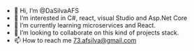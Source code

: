 - 👋 Hi, I’m @DaSilvaAFS
- 👀 I’m interested in C#, react, visual Studio and Asp.Net Core
- 🌱 I’m currently learning microservices and React.
- 💞️ I’m looking to collaborate on this kind of projects stack.
- 📫 How to reach me 73.afsilva@gmail.com

<!---
DaSilvaAFS/DaSilvaAFS is a ✨ special ✨ repository because its `README.md` (this file) appears on your GitHub profile.
You can click the Preview link to take a look at your changes.
--->
